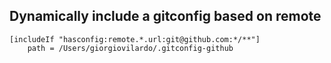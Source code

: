 ## Dynamically include a gitconfig based on remote

```
[includeIf "hasconfig:remote.*.url:git@github.com:*/**"]
    path = /Users/giorgiovilardo/.gitconfig-github
```